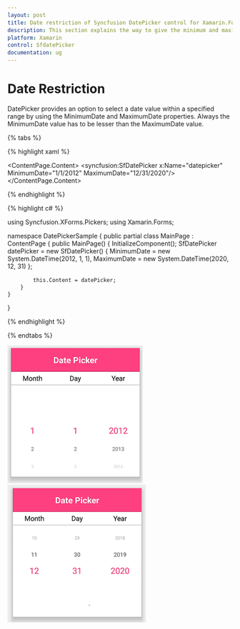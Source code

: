 ```yaml
---
layout: post
title: Date restriction of Syncfusion DatePicker control for Xamarin.Forms
description: This section explains the way to give the minimum and maximum date range to the SfDatePicker control.  
platform: Xamarin
control: SfdatePicker
documentation: ug
---
```



# Date Restriction

DatePicker provides an option to select a date value within a specified range by using the MinimumDate and MaximumDate properties. Always the MinimumDate value has to be lesser than the MaximumDate value.

{% tabs %}

{% highlight xaml %}

<?xml version="1.0" encoding="utf-8" ?>
<ContentPage xmlns="http://xamarin.com/schemas/2014/forms"
             xmlns:x="http://schemas.microsoft.com/winfx/2009/xaml"
             xmlns:local="clr-namespace:DatePickerSample"
             xmlns:syncfusion="clr-namespace:Syncfusion.XForms.Pickers;assembly=Syncfusion.SfPicker.XForms"
             x:Class="DatePickerSample.MainPage">
    <ContentPage.Content>
        <syncfusion:SfDatePicker x:Name="datepicker"
                                 MinimumDate="1/1/2012"
                                 MaximumDate="12/31/2020"/>
    </ContentPage.Content>
</ContentPage>

{% endhighlight %}

{% highlight c# %}  

using Syncfusion.XForms.Pickers;
using Xamarin.Forms;

namespace DatePickerSample
{
    public partial class MainPage : ContentPage
    {
        public MainPage()
        {
            InitializeComponent();
            SfDatePicker datePicker = new SfDatePicker()
            {
                MinimumDate = new System.DateTime(2012, 1, 1),
                MaximumDate = new System.DateTime(2020, 12, 31)
            };

            this.Content = datePicker;
        }
    }
}

{% endhighlight %}

{% endtabs %}

![MinimumDate of SfDatePicker](images/MinimumDate_DatePicker.png)
![MaximumDate of SfDatePicker](images/MaximumDate_DatePicker.png)

